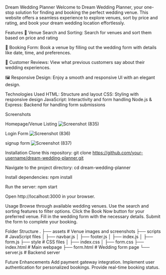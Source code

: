 Dream Wedding Planner
Welcome to Dream Wedding Planner, your one-stop solution for finding and booking the perfect wedding venue. This website offers a seamless experience to explore venues, sort by price and rating, and book your dream wedding location effortlessly.

Features
📍 Venue Search and Sorting: Search for venues and sort them based on price and rating

📝 Booking Form: Book a venue by filling out the wedding form with details like date, time, and preferences.

🌟 Customer Reviews: View what previous customers say about their wedding experiences.

🖼️ Responsive Design: Enjoy a smooth and responsive UI with an elegant design.

Technologies Used
HTML: Structure and layout
CSS: Styling with responsive design
JavaScript: Interactivity and form handling
Node.js & Express: Backend for handling form submissions



Screenshots

Homepage/Venue Listing
![Screenshot (835)](https://github.com/user-attachments/assets/daefa857-1849-43b3-9310-aadd1b775d25)

Login Form
![Screenshot (836)](https://github.com/user-attachments/assets/ccfbebd3-9d0c-4adb-856e-519940d26b0f)

signup form
![Screenshot (837)](https://github.com/user-attachments/assets/28af6242-8fd8-4e01-b3d0-175bdfe35a01)


Installation
Clone this repository:
git clone https://github.com/your-username/dream-wedding-planner.git

Navigate to the project directory:
cd dream-wedding-planner

Install dependencies:
npm install

Run the server:
npm start

Open http://localhost:3000 in your browser.

Usage
Browse through available wedding venues.
Use the search and sorting features to filter options.
Click the Book Now button for your preferred venue.
Fill in the wedding form with the necessary details.
Submit the form to complete your booking.

Folder Structure
.
├── assets            # Venue images and screenshots
├── scripts           # JavaScript files
│   ├── navbar.js
│   ├── footer.js
│   ├── index.js
│   ├── form.js
├── style             # CSS files
│   ├── index.css
│   ├── form.css
├── index.html        # Main webpage
├── form.html         # Wedding form page
└── server.js         # Backend server

Future Enhancements
Add payment gateway integration.
Implement user authentication for personalized bookings.
Provide real-time booking status.
